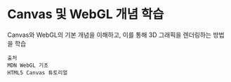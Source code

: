 # Canvas 및 WebGL 개념 학습

Canvas와 WebGL의 기본 개념을 이해하고, 이를 통해 3D 그래픽을 렌더링하는 방법을 학습

```
출처
MDN WebGL 기초
HTML5 Canvas 튜토리얼
```
